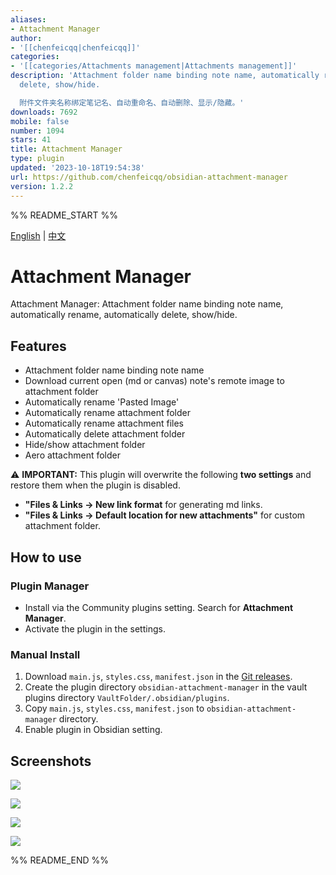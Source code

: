 ```yaml
---
aliases:
- Attachment Manager
author:
- '[[chenfeicqq|chenfeicqq]]'
categories:
- '[[categories/Attachments management|Attachments management]]'
description: 'Attachment folder name binding note name, automatically rename, automatically
  delete, show/hide.

  附件文件夹名称绑定笔记名、自动重命名、自动删除、显示/隐藏。'
downloads: 7692
mobile: false
number: 1094
stars: 41
title: Attachment Manager
type: plugin
updated: '2023-10-18T19:54:38'
url: https://github.com/chenfeicqq/obsidian-attachment-manager
version: 1.2.2
---
```


%% README_START %%

[English](https://github.com/chenfeicqq/obsidian-attachment-manager/blob/master/README.md) | [中文](https://github.com/chenfeicqq/obsidian-attachment-manager/blob/master/README_ZH.md)

# Attachment Manager

Attachment Manager: Attachment folder name binding note name, automatically rename, automatically delete, show/hide.

## Features

* Attachment folder name binding note name
* Download current open (md or canvas) note's remote image to attachment folder
* Automatically rename 'Pasted Image'
* Automatically rename attachment folder
* Automatically rename attachment files
* Automatically delete attachment folder
* Hide/show attachment folder
* Aero attachment folder

⚠️  **IMPORTANT:** This plugin will overwrite the following **two settings** and restore them when the plugin is disabled.
* **"Files & Links -> New link format** for generating md links.
* **"Files & Links -> Default location for new attachments"** for custom attachment folder.

## How to use

### Plugin Manager

* Install via the Community plugins setting. Search for **Attachment Manager**.
* Activate the plugin in the settings.

### Manual Install

1. Download `main.js`, `styles.css`, `manifest.json` in the [Git releases](https://github.com/chenfeicqq/obsidian-attachment-manager/releases).
2. Create the plugin directory `obsidian-attachment-manager` in the vault plugins directory `VaultFolder/.obsidian/plugins`.
3. Copy `main.js`, `styles.css`, `manifest.json` to `obsidian-attachment-manager` directory.
4. Enable plugin in Obsidian setting.

## Screenshots

![](https://raw.githubusercontent.com/chenfeicqq/obsidian-attachment-manager/master/images/overview.png)

![](https://raw.githubusercontent.com/chenfeicqq/obsidian-attachment-manager/master/images/en/settings.png)

![](https://raw.githubusercontent.com/chenfeicqq/obsidian-attachment-manager/master/images/en/command.png)

![](https://raw.githubusercontent.com/chenfeicqq/obsidian-attachment-manager/master/images/en/toggle-hide-ribbon.png)


%% README_END %%